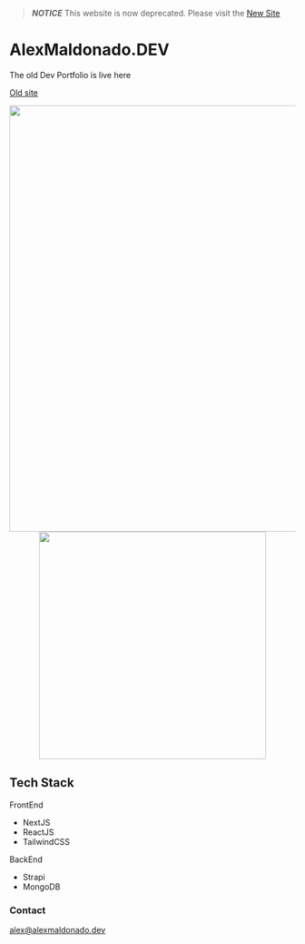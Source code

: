 > **_NOTICE_** This website is now deprecated. Please visit the [New Site](https://alexmaldonado.dev/)

# AlexMaldonado.DEV

The old Dev Portfolio is live here

[Old site](https://old.alexmaldonado.dev)

<div align="center">
<img src="demo/desktop-portfolio.gif" width="750">
</div>

<div align="center">
<img src="demo/mobile-portfolio.gif" width="400">
</div>

## Tech Stack

FrontEnd

- NextJS
- ReactJS
- TailwindCSS

BackEnd

- Strapi
- MongoDB

### Contact

alex@alexmaldonado.dev
